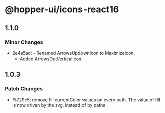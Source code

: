 # @hopper-ui/icons-react16

## 1.1.0

### Minor Changes

- 2e4a5ad: - Renamed ArrowsUpdownIcon to MaximizeIcon.
  - Added ArrowsOutVerticalIcon.

## 1.0.3

### Patch Changes

- f5729c5: remove fill currentColor values on every path. The value of fill is now driven by the svg, instead of by paths
